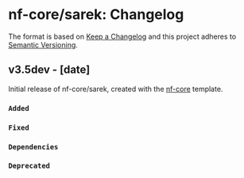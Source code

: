 # nf-core/sarek: Changelog

The format is based on [Keep a Changelog](https://keepachangelog.com/en/1.0.0/)
and this project adheres to [Semantic Versioning](https://semver.org/spec/v2.0.0.html).

## v3.5dev - [date]

Initial release of nf-core/sarek, created with the [nf-core](https://nf-co.re/) template.

### `Added`

### `Fixed`

### `Dependencies`

### `Deprecated`
